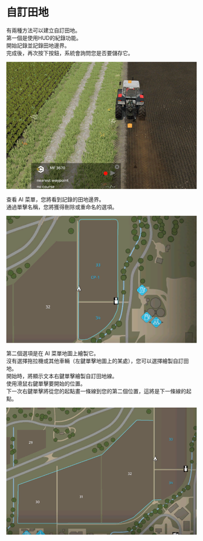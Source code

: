 # 自訂田地

  
有兩種方法可以建立自訂田地。  
第一個是使用HUD的紀錄功能。  
開始記錄並記錄田地邊界。  
完成後，再次按下按鈕，系統會詢問您是否要儲存它。  

![Image](../assets/images/recordcustomhelp_0_0_765_510.png)

查看 AI 菜單，您將看到記錄的田地邊界。  
通過單擊名稱，您將獲得刪除或重命名的選項。   

![Image](../assets/images/donecustomhelp_0_0_765_510.png)

第二個選項是在 AI 菜單地圖上繪製它。  
沒有選擇拖拉機或其他車輛（左鍵單擊地圖上的某處），您可以選擇繪製自訂田地。  
開始時，將顯示文本右鍵單擊繪製自訂田地線。  
使用滑鼠右鍵單擊要開始的位置。  
下一次右鍵單擊將從您的起點畫一條線到您的第二個位置，這將是下一條線的起點。  

![Image](../assets/images/drawcustomhelp_0_0_765_510.png)

